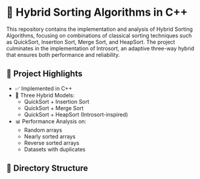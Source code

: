 # 🚀 Hybrid Sorting Algorithms in C++

This repository contains the implementation and analysis of Hybrid Sorting Algorithms, focusing on combinations of classical sorting techniques such as QuickSort, Insertion Sort, Merge Sort, and HeapSort. The project culminates in the implementation of Introsort, an adaptive three-way hybrid that ensures both performance and reliability.

## 📌 Project Highlights

- ✅ Implemented in C++
- 🔁 Three Hybrid Models:
  - QuickSort + Insertion Sort
  - QuickSort + Merge Sort
  - QuickSort + HeapSort (Introsort-inspired)
- 📊 Performance Analysis on:
  - Random arrays
  - Nearly sorted arrays
  - Reverse sorted arrays
  - Datasets with duplicates

## 📂 Directory Structure
